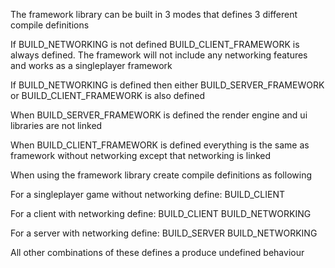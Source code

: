 The framework library can be built in 3 modes that defines 3 different compile definitions

If BUILD_NETWORKING is not defined BUILD_CLIENT_FRAMEWORK is always defined. The framework will not include any networking features and works as a singleplayer framework

If BUILD_NETWORKING is defined then either BUILD_SERVER_FRAMEWORK or BUILD_CLIENT_FRAMEWORK is also defined

When BUILD_SERVER_FRAMEWORK is defined the render engine and ui libraries are not linked

When BUILD_CLIENT_FRAMEWORK is defined everything is the same as framework without networking except that networking is linked


When using the framework library create compile definitions as following

For a singleplayer game without networking define:
BUILD_CLIENT

For a client with networking define:
BUILD_CLIENT
BUILD_NETWORKING

For a server with networking define:
BUILD_SERVER
BUILD_NETWORKING

All other combinations of these defines a produce undefined behaviour
